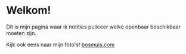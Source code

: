# Welkom!

Dit is mijn pagina waar ik notities puliceer welke openbaar beschikbaar moeten zijn.

Kijk ook eens naar mijn foto's! [bosmuis.com](https://bosmuis.com)
